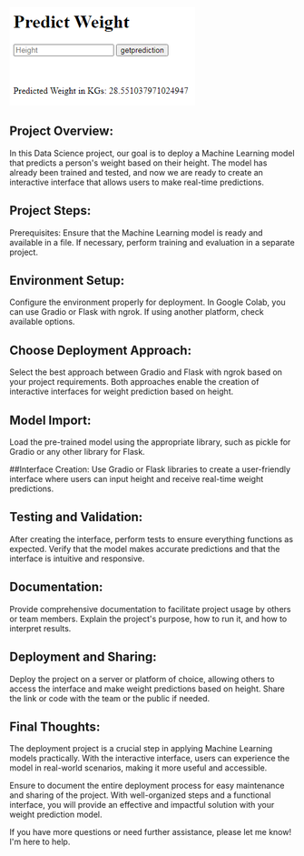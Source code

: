 
![Descrição da imagem](Deploy.png)
<br>
## Project Overview:
In this Data Science project, our goal is to deploy a Machine Learning model that predicts a person's weight based on their height. The model has already been trained and tested, and now we are ready to create an interactive interface that allows users to make real-time predictions.

## Project Steps:
Prerequisites:
Ensure that the Machine Learning model is ready and available in a file. If necessary, perform training and evaluation in a separate project.

## Environment Setup:
Configure the environment properly for deployment. In Google Colab, you can use Gradio or Flask with ngrok. If using another platform, check available options.

## Choose Deployment Approach:
Select the best approach between Gradio and Flask with ngrok based on your project requirements. Both approaches enable the creation of interactive interfaces for weight prediction based on height.

## Model Import:
Load the pre-trained model using the appropriate library, such as pickle for Gradio or any other library for Flask.

##Interface Creation:
Use Gradio or Flask libraries to create a user-friendly interface where users can input height and receive real-time weight predictions.

## Testing and Validation:
After creating the interface, perform tests to ensure everything functions as expected. Verify that the model makes accurate predictions and that the interface is intuitive and responsive.

## Documentation:
Provide comprehensive documentation to facilitate project usage by others or team members. Explain the project's purpose, how to run it, and how to interpret results.

## Deployment and Sharing:
Deploy the project on a server or platform of choice, allowing others to access the interface and make weight predictions based on height. Share the link or code with the team or the public if needed.

## Final Thoughts:
The deployment project is a crucial step in applying Machine Learning models practically. With the interactive interface, users can experience the model in real-world scenarios, making it more useful and accessible.

Ensure to document the entire deployment process for easy maintenance and sharing of the project. With well-organized steps and a functional interface, you will provide an effective and impactful solution with your weight prediction model.

If you have more questions or need further assistance, please let me know! I'm here to help.

